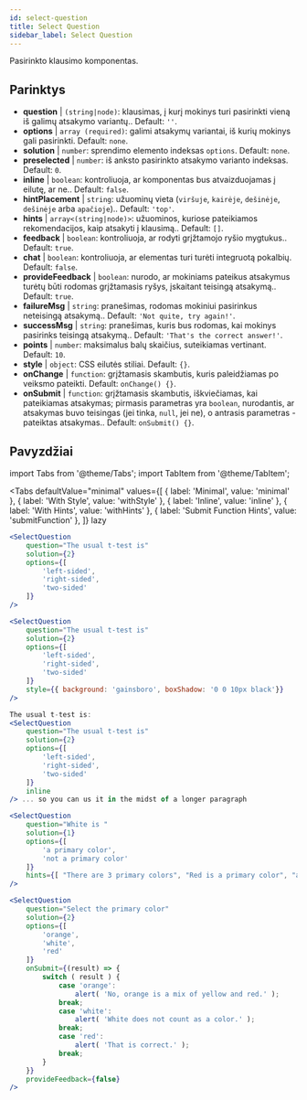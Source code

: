 ```yaml
---
id: select-question 
title: Select Question
sidebar_label: Select Question
---
```


Pasirinkto klausimo komponentas.

## Parinktys

* __question__ | `(string|node)`: klausimas, į kurį mokinys turi pasirinkti vieną iš galimų atsakymo variantų.. Default: `''`.
* __options__ | `array (required)`: galimi atsakymų variantai, iš kurių mokinys gali pasirinkti. Default: `none`.
* __solution__ | `number`: sprendimo elemento indeksas `options`. Default: `none`.
* __preselected__ | `number`: iš anksto pasirinkto atsakymo varianto indeksas. Default: `0`.
* __inline__ | `boolean`: kontroliuoja, ar komponentas bus atvaizduojamas į eilutę, ar ne.. Default: `false`.
* __hintPlacement__ | `string`: užuominų vieta (`viršuje`, `kairėje`, `dešinėje`, `dešinėje` arba `apačioje`).. Default: `'top'`.
* __hints__ | `array<(string|node)>`: užuominos, kuriose pateikiamos rekomendacijos, kaip atsakyti į klausimą.. Default: `[]`.
* __feedback__ | `boolean`: kontroliuoja, ar rodyti grįžtamojo ryšio mygtukus.. Default: `true`.
* __chat__ | `boolean`: kontroliuoja, ar elementas turi turėti integruotą pokalbių. Default: `false`.
* __provideFeedback__ | `boolean`: nurodo, ar mokiniams pateikus atsakymus turėtų būti rodomas grįžtamasis ryšys, įskaitant teisingą atsakymą.. Default: `true`.
* __failureMsg__ | `string`: pranešimas, rodomas mokiniui pasirinkus neteisingą atsakymą.. Default: `'Not quite, try again!'`.
* __successMsg__ | `string`: pranešimas, kuris bus rodomas, kai mokinys pasirinks teisingą atsakymą.. Default: `'That's the correct answer!'`.
* __points__ | `number`: maksimalus balų skaičius, suteikiamas vertinant. Default: `10`.
* __style__ | `object`: CSS eilutės stiliai. Default: `{}`.
* __onChange__ | `function`: grįžtamasis skambutis, kuris paleidžiamas po veiksmo pateikti. Default: `onChange() {}`.
* __onSubmit__ | `function`: grįžtamasis skambutis, iškviečiamas, kai pateikiamas atsakymas; pirmasis parametras yra `boolean`, nurodantis, ar atsakymas buvo teisingas (jei tinka, `null`, jei ne), o antrasis parametras - pateiktas atsakymas.. Default: `onSubmit() {}`.


## Pavyzdžiai

import Tabs from '@theme/Tabs';
import TabItem from '@theme/TabItem';

<Tabs
    defaultValue="minimal"
    values={[
        { label: 'Minimal', value: 'minimal' },
        { label: 'With Style', value: 'withStyle' },
        { label: 'Inline', value: 'inline' },
        { label: 'With Hints', value: 'withHints' },
        { label: 'Submit Function Hints', value: 'submitFunction' },
    ]}
    lazy
>

<TabItem value="minimal">

```jsx live
<SelectQuestion
    question="The usual t-test is"
    solution={2}
    options={[
        'left-sided',
        'right-sided',
        'two-sided'
    ]}
/>
```
</TabItem>

<TabItem value="withStyle">

```jsx live
<SelectQuestion
    question="The usual t-test is"
    solution={2}
    options={[
        'left-sided',
        'right-sided',
        'two-sided'
    ]}
    style={{ background: 'gainsboro', boxShadow: '0 0 10px black'}}
/>
```
</TabItem>

<TabItem value="inline">

```jsx live
The usual t-test is:
<SelectQuestion
    question="The usual t-test is"
    solution={2}
    options={[
        'left-sided',
        'right-sided',
        'two-sided'
    ]}
    inline
/> ... so you can us it in the midst of a longer paragraph
```
</TabItem>

<TabItem value="withHints">

```jsx live
<SelectQuestion
    question="White is "
    solution={1}
    options={[
        'a primary color',
        'not a primary color'
    ]}
    hints={[ "There are 3 primary colors", "Red is a primary color", "and so is yellow" ]}
/>
```
</TabItem>

<TabItem value="submitFunction">

```jsx live
<SelectQuestion
    question="Select the primary color"
    solution={2}
    options={[
        'orange',
        'white',
        'red'
    ]}
    onSubmit={(result) => {
        switch ( result ) {
            case 'orange':
                alert( 'No, orange is a mix of yellow and red.' );
            break;
            case 'white':
                alert( 'White does not count as a color.' );
            break;
            case 'red':
                alert( 'That is correct.' );
            break;
        }
    }}
    provideFeedback={false}
/> 
```
</TabItem>

</Tabs>
